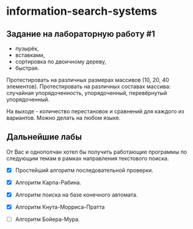 # information-search-systems

## Задание на лабораторную работу #1 

* пузырёк, 
* вставками, 
* сортировка по двоичному дереву, 
* быстрая.

Протестировать на различных размерах массивов (10, 20, 40 элементов). Протестировать на различных составах массива: случайная упорядоченность, упорядоченный, перевёрнутый упорядоченный.

На выходе - количество перестановок и сравнений для каждого из вариантов.
Можно делать на любом языке.

## Дальнейшие лабы

От Вас и однополчан хотел бы получить работающие программы по следующим темам в рамках направления текстового поиска.
 
* [x] Простейший алгоритм последовательной проверки.

* [x] Алгоритм Карпа-Рабина.

* [x] Алгоритм поиска на базе конечного автомата.

* [x] Алгоритм Кнута-Морриса-Пратта

* [ ] Алгоритм Бойера-Мура.